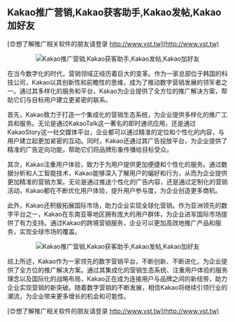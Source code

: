 ## **Kakao推广营销,Kakao获客助手,Kakao发帖,Kakao加好友**

[😍想了解推广相关软件的朋友请登录 http://www.vst.tw](http://www.vst.tw)

 <center><img src="https://vst.tw/MP4/tuiguang/png/4.png" alt="Kakao推广营销,Kakao获客助手,Kakao发帖,Kakao加好友"></center>

在当今数字化的时代，营销领域正经历着巨大的变革。作为一家总部位于韩国的科技公司，Kakao以其创新性和前瞻性的思维，成为了推动数字营销发展的领军者之一。通过其多样化的服务和平台，Kakao为企业提供了全方位的推广解决方案，帮助它们与目标用户建立更紧密的联系。

首先，Kakao致力于打造一个集成化的营销生态系统，为企业提供多样化的推广工具和服务。无论是通过KakaoTalk这一著名的即时通讯应用，还是通过KakaoStory这一社交媒体平台，企业都可以通过精准的定位和个性化的内容，与用户建立起更加紧密的互动。同时，Kakao还通过其广告投放平台，为企业提供了精准的广告定向功能，帮助它们将品牌形象传播给目标受众。

其次，Kakao注重用户体验，致力于为用户提供更加便捷和个性化的服务。通过数据分析和人工智能技术，Kakao能够深入了解用户的偏好和行为，从而为企业提供更加精准的营销方案。无论是通过推送个性化的广告内容，还是通过定制化的营销活动，Kakao都在不断优化用户体验，提升用户参与度，为企业创造更多商机。

此外，Kakao还积极拓展国际市场，助力企业实现全球化营销。作为亚洲领先的数字平台之一，Kakao在东南亚等地区拥有庞大的用户群体，为企业进军国际市场提供了有力支持。通过Kakao的跨境营销服务，企业可以更加高效地推广产品和服务，实现全球市场的覆盖。

 <center><img src="https://vst.tw/MP4/tuiguang/png/1.png" alt="Kakao推广营销,Kakao获客助手,Kakao发帖,Kakao加好友"></center>

综上所述，Kakao作为一家领先的数字营销平台，不断创新、不断进化，为企业提供了全方位的推广解决方案。通过其集成化的营销生态系统、注重用户体验的服务理念以及国际化的战略布局，Kakao正在成为连接用户与品牌之间的新纽带，助力企业实现营销的新突破。随着数字营销的不断发展，相信Kakao将继续引领行业的潮流，为企业带来更多增长的机会和可能性。

[😍想了解推广相关软件的朋友请登录 http://www.vst.tw](http://www.vst.tw)



